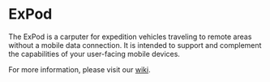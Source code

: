 # ExPod

The ExPod is a carputer for expedition vehicles traveling to remote areas without a mobile data connection.
It is intended to support and complement the capabilities of your user-facing mobile devices.

For more information, please visit our [wiki](https://github.com/ExPod/ExPod/wiki/).
